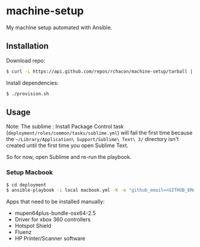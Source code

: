 # machine-setup

My machine setup automated with Ansible.

## Installation

Download repo:
```bash
$ curl -L https://api.github.com/repos/rchacon/machine-setup/tarball | tar xz
```

Install dependencies:
```bash
$ ./provision.sh
```

## Usage

Note: The sublime : Install Package Control task (`deployment/roles/common/tasks/sublime.yml`) will fail the first time because the
`~/Library/Application\ Support/Sublime\ Text\ 3/` directory isn't created until the first time you open Sublime Text.

So for now, open Sublime and re-run the playbook.

### Setup Macbook

```bash
$ cd deployment
$ ansible-playbook -i local macbook.yml -K -e "github_email=<GITHUB_EMAIL>"
```

Apps that need to be installed manually:

- mupen64plus-bundle-osx64-2.5
- Driver for xbox 360 controllers
- Hotspot Shield
- Fluenz
- HP Printer/Scanner software


